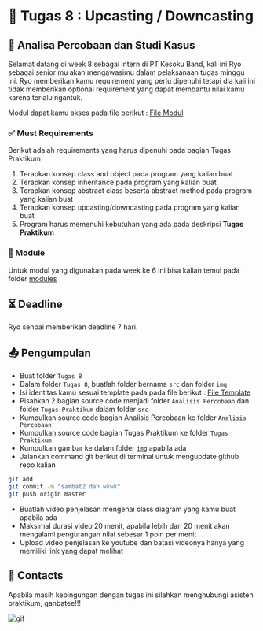 # 📝 Tugas 8 : Upcasting / Downcasting

## 💼 Analisa Percobaan dan Studi Kasus

Selamat datang di week 8 sebagai intern di PT Kesoku Band, kali ini Ryo sebagai senior mu akan mengawasimu dalam pelaksanaan tugas minggu ini. Ryo memberikan kamu requirement yang perlu dipenuhi tetapi dia kali ini tidak memberikan optional requirement yang dapat membantu nilai kamu karena terlalu ngantuk.

Modul dapat kamu akses pada file berikut : [File Modul](./modules/Modul%203%20Bab%207%20Polymorfisme.docx.pdf)

### ✅ Must Requirements
Berikut adalah requirements yang harus dipenuhi pada bagian Tugas Praktikum

1. Terapkan konsep class and object pada program yang kalian buat
2. Terapkan konsep inheritance pada program yang kalian buat
3. Terapkan konsep abstract class beserta abstract method pada program yang kalian buat
3. Terapkan konsep upcasting/downcasting pada program yang kalian buat
3. Program harus memenuhi kebutuhan yang ada pada deskripsi **Tugas Praktikum**

### 📕 Module
Untuk modul yang digunakan pada week ke 6 ini bisa kalian temui pada folder [modules](./modules/)

## ⏳ Deadline

Ryo senpai memberikan deadline 7 hari.

## 📤 Pengumpulan

- Buat folder ```Tugas 8```
- Dalam folder ```Tugas 8```, buatlah folder bernama ```src``` dan folder ```img```
- Isi identitas kamu sesuai template pada pada file berikut : [File Template](./src/README.md)
- Pisahkan 2 bagian source code menjadi folder ```Analisis Percobaan``` dan folder ```Tugas Praktikum``` dalam folder ```src```
- Kumpulkan source code bagian Analisis Percobaan ke folder ```Analisis Percobaan```
- Kumpulkan source code bagian Tugas Praktikum ke folder ```Tugas Praktikum```
- Kumpulkan gambar ke dalam folder [```img```](./img/) apabila ada
- Jalankan command git berikut di terminal untuk mengupdate github repo kalian
```zsh
git add . 
git commit -m "sambat2 dah wkwk"
git push origin master
```
- Buatlah video penjelasan mengenai class diagram yang kamu buat apabila ada
- Maksimal durasi video 20 menit, apabila lebih dari 20 menit akan mengalami pengurangan nilai sebesar 1 poin per menit
- Upload video penjelasan ke youtube dan batasi videonya hanya yang memiliki link yang dapat melihat

## 👥 Contacts

Apabila masih kebingungan dengan tugas ini silahkan menghubungi asisten praktikum, ganbatee!!!

![gif](https://media1.tenor.com/m/3L3IbgFoAzMAAAAd/poniedzia%C5%82ek-znowu-poniedzia%C5%82ek.gif)